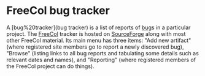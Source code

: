 # FreeCol bug tracker

A [bug%20tracker](bug tracker) is a list of reports of [bug](bug)s in a particular project. 
The [FreeCol](FreeCol) tracker is hosted on [SourceForge](SourceForge) along with most other FreeCol material. Its main menu has three items: "Add new artifact" (where registered site members go to report a newly discovered bug), "Browse" (listing links to all bug reports and tabulating some details such as relevant dates and names), and "Reporting" (where registered members of the FreeCol project can do things).
